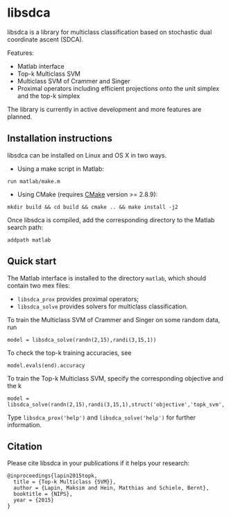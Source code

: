 # libsdca

libsdca is a library for multiclass classification based on stochastic dual coordinate ascent (SDCA).

Features:
- Matlab interface
- Top-k Multiclass SVM
- Multiclass SVM of Crammer and Singer
- Proximal operators including efficient projections onto the unit simplex and the top-k simplex

The library is currently in active development and more features are planned.

## Installation instructions

libsdca can be installed on Linux and OS X in two ways.

- Using a make script in Matlab:
```
run matlab/make.m
```

- Using CMake (requires [CMake](https://cmake.org) version >= 2.8.9):
```
mkdir build && cd build && cmake .. && make install -j2
```

Once libsdca is compiled, add the corresponding directory to the Matlab search path:
```
addpath matlab
```

## Quick start

The Matlab interface is installed to the directory `matlab`, which should contain two mex files:

- `libsdca_prox` provides proximal operators;
- `libsdca_solve` provides solvers for multiclass classification.

To train the Multiclass SVM of Crammer and Singer on some random data, run
```
model = libsdca_solve(randn(2,15),randi(3,15,1))
```

To check the top-k training accuracies, see
```
model.evals(end).accuracy
```

To train the Top-k Multiclass SVM, specify the corresponding objective and the k
```
model = libsdca_solve(randn(2,15),randi(3,15,1),struct('objective','topk_svm','k',2))
```

Type `libsdca_prox('help')` and `libsdca_solve('help')` for further information.

## Citation

Please cite libsdca in your publications if it helps your research:
```
@inproceedings{lapin2015topk,
  title = {Top-k Multiclass {SVM}},
  author = {Lapin, Maksim and Hein, Matthias and Schiele, Bernt},
  booktitle = {NIPS},
  year = {2015}
}
```
